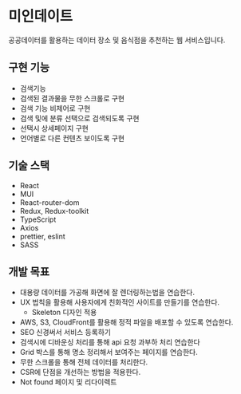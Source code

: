 # 미인데이트

공공데이터를 활용하는 데이터 장소 및 음식점을 추천하는 웹 서비스입니다. 

## 구현 기능

- 검색기능
- 검색된 결과물을 무한 스크롤로 구현
- 검색 기능 비제어로 구현
- 검색 및에 분류 선택으로 검색되도록 구현
- 선택시 상세페이지 구현
- 언어별로 다른 컨텐츠 보이도록 구현

## 기술 스택

- React
- MUI
- React-router-dom
- Redux, Redux-toolkit
- TypeScript
- Axios
- prettier, eslint
- SASS

## 개발 목표

- 대용량 데이터를 가공해 화면에 잘 렌더링하는법을 연습한다.
- UX 법칙을 활용해 사용자에게 친화적인 사이트를 만들기를 연습한다.
    - Skeleton 디자인 적용
- AWS, S3, CloudFront를 활용해 정적 파일을 배포할 수 있도록 연습한다.
- SEO 신경써서 서비스 등록하기
- 검색시에 디바운싱 처리를 통해 api 요청 과부하 처리 연습한다
- Grid 박스를 통해 명소 정리해서 보여주는 페이지를 연습한다.
- 무한 스크롤을 통해 전체 데이터를 처리한다.
- CSR에 단점을 개선하는 방법을 적용한다.
- Not found 페이지 및 리다이렉트
